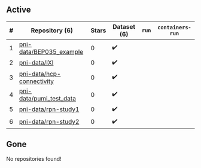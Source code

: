 ## Active
| # | Repository (6) | Stars | Dataset (6) | `run` | `containers-run` |
| --- | --- | --- | --- | --- | --- |
| 1 | [pni-data/BEP035_example](https://github.com/pni-data/BEP035_example) | 0 | :heavy_check_mark: |  |  |
| 2 | [pni-data/IXI](https://github.com/pni-data/IXI) | 0 | :heavy_check_mark: |  |  |
| 3 | [pni-data/hcp-connectivity](https://github.com/pni-data/hcp-connectivity) | 0 | :heavy_check_mark: |  |  |
| 4 | [pni-data/pumi_test_data](https://github.com/pni-data/pumi_test_data) | 0 | :heavy_check_mark: |  |  |
| 5 | [pni-data/rpn-study1](https://github.com/pni-data/rpn-study1) | 0 | :heavy_check_mark: |  |  |
| 6 | [pni-data/rpn-study2](https://github.com/pni-data/rpn-study2) | 0 | :heavy_check_mark: |  |  |

## Gone
No repositories found!
